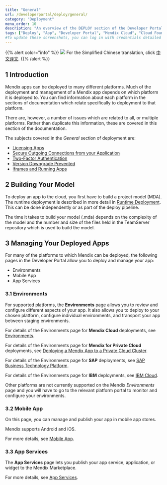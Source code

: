 ```yaml
---
title: "General"
url: /developerportal/deploy/general/
category: "Deployment"
menu_order: 10
description: "An overview of the DEPLOY section of the Developer Portal"
tags: ["Deploy", "App", "Developer Portal", "Mendix Cloud", "Cloud Foundry", "Azure", "Docker", "IBM", "SAP", "On-premises", "Kubernetes"]
#To update these screenshots, you can log in with credentials detailed in How to Update Screenshots Using Team Apps.
---
```


{{% alert color="info" %}}
<img src="attachments/chinese-translation/china.png" style="display: inline-block; margin: 0" /> For the Simplified Chinese translation, click [中文译文](https://cdn.mendix.tencent-cloud.com/documentation/developerportal/general.pdf).
{{% /alert %}}

## 1 Introduction

Mendix apps can be deployed to many different platforms. Much of the deployment and management of a Mendix app depends on which platform it is deployed to. You can find information about each platform in the sections of documentation which relate specifically to deployment to that platform.

There are, however, a number of issues which are related to all, or multiple platforms. Rather than duplicate this information, these are covered in this section of the documentation.

The subjects covered in the *General* section of deployment are:

* [Licensing Apps](/developerportal/deploy/licensing-apps-outside-mxcloud/)
* [Secure Outgoing Connections from your Application](/developerportal/deploy/securing-outgoing-connections-from-your-application/)
* [Two-Factor Authentication](/developerportal/deploy/two-factor-authentication/)
* [Version Downgrade Prevented](/developerportal/deploy/version-downgrade-prevention/)
* [Iframes and Running Apps](/developerportal/deploy/running-in-iframe/)

## 2 Building Your Model

To deploy an app to the cloud, you first have to build a project model (MDA). The runtime deployment is described in more detail in [Runtime Deployment](/refguide/runtime-deployment/). This can be done independently or as part of the deploy pipeline.

The time it takes to build your model (.mda) depends on the complexity of the model and the number and size of the files held in the TeamServer repository which is used to build the model.

## 3 Managing Your Deployed Apps

For many of the platforms to which Mendix can be deployed, the following pages in the Developer Portal allow you to deploy and manage your app:

* Environments
* Mobile App
* App Services

### 3.1 Environments

For supported platforms, the **Environments** page allows you to review and configure different aspects of your app. It also allows you to deploy to your chosen platform, configure individual environments, and transport your app between staging environments.

For details of the Environments page for **Mendix Cloud** deployments, see [Environments](/developerportal/deploy/environments/).

For details of the Environments page for **Mendix for Private Cloud** deployments, see [Deploying a Mendix App to a Private Cloud Cluster](/developerportal/deploy/private-cloud-deploy/#environment-details).

For details of the Environments page for **SAP** deployments, see [SAP Business Technology Platform](/developerportal/deploy/sap-cloud-platform/#EnvironmentDetails).

For details of the Environments page for **IBM** deployments, see [IBM Cloud](/developerportal/deploy/ibm-cloud/#EnvironmentDetails).

Other platforms are not currently supported on the Mendix *Environments* page and you will have to go to the relevant platform portal to monitor and configure your environments.
    
### 3.2 Mobile App

On this page, you can manage and publish your app in mobile app stores.

Mendix supports Android and iOS.

For more details, see [Mobile App](/developerportal/deploy/mobileapp/).  

### 3.3 App Services

The **App Services** page lets you publish your app service, application, or widget to the Mendix Marketplace.

For more details, see [App Services](/developerportal/deploy/app-services/).  
